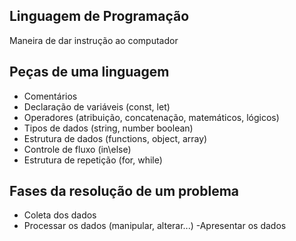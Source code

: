 ## Linguagem de Programação 

Maneira de dar instrução ao computador

## Peças de uma linguagem 

- Comentários
- Declaração de variáveis (const, let)
- Operadores (atribuição, concatenação, matemáticos, lógicos)
- Tipos de dados (string, number boolean)
- Estrutura de dados (functions, object, array)
- Controle de fluxo (in\else)
- Estrutura de repetição (for, while)

## Fases da resolução de um problema

- Coleta dos dados
- Processar os dados (manipular, alterar...)
-Apresentar os dados
